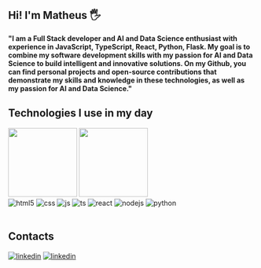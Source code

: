 ## Hi! I'm Matheus 🖐️

**"I am a Full Stack developer and AI and Data Science enthusiast with experience in JavaScript, TypeScript, React, Python, Flask. My goal is to combine my software development skills with my passion for AI and Data Science to build intelligent and innovative solutions. On my Github, you can find personal projects and open-source contributions that demonstrate my skills and knowledge in these technologies, as well as my passion for AI and Data Science."**

## Technologies I use in my day

  <img  height="140em" src="https://github-readme-stats.vercel.app/api/top-langs/?username=MathLevi20&layout=compact&langs_count=7&theme=radical"/>
  <img height="140em" src="https://github-readme-stats.vercel.app/api?username=MathLevi20&show_icons=true&theme=radical&include_all_commits=true&count_private=true"/>

  
<div style="display: inline_block">
  <img align="center" alt="html5" src="https://img.shields.io/badge/HTML5-E34F26?style=for-the-badge&logo=html5&logoColor=white" />
  <img align="center" alt="css" src="https://img.shields.io/badge/CSS3-1572B6?style=for-the-badge&logo=css3&logoColor=white" />
  <img align="center" alt="js" src="https://img.shields.io/badge/JavaScript-F7DF1E?style=for-the-badge&logo=javascript&logoColor=black" />
  <img align="center" alt="ts" src="https://img.shields.io/badge/TypeScript-007ACC?style=for-the-badge&logo=typescript&logoColor=white" />
  <img align="center" alt="react" src="https://img.shields.io/badge/React-20232A?style=for-the-badge&logo=react&logoColor=61DAFB" />
  <img align="center" alt="nodejs" src="https://img.shields.io/badge/Node.js-43853D?style=for-the-badge&logo=node.js&logoColor=white" />
  <img align="center" alt="python" src="https://img.shields.io/badge/python-3670A0?style=for-the-badge&logo=python&logoColor=ffdd54" />

</div><br/>

## Contacts
<div style="display: inline_block">
  <a href= "https://linkedin.com/in/matheus-levi-621125150">
  <img align="center" alt="linkedin" src="https://img.shields.io/badge/LinkedIn-0077B5?style=for-the-badge&logo=linkedin&logoColor=white" href="https://linkedin.com/in/matheus-levi-621125150" /><a/>
  <a href= "mailto:matheuslevi2012@gmail.com">
  <img align="center" alt="linkedin" src="https://img.shields.io/badge/Gmail-D14836?style=for-the-badge&logo=gmail&logoColor=white"/><a/>
</div><br/>

<!--
**MathLevi20/MathLevi20** is a ✨ _special_ ✨ repository because its `README.md` (this file) appears on your GitHub profile.

Here are some ideas to get you started:

- 🔭 I’m currently working on ...
- 🌱 I’m currently learning ...
- 👯 I’m looking to collaborate on ...
- 🤔 I’m looking for help with ...
- 💬 Ask me about ...
- 📫 How to reach me: ...
- 😄 Pronouns: ...
- ⚡ Fun fact: ...
-->
